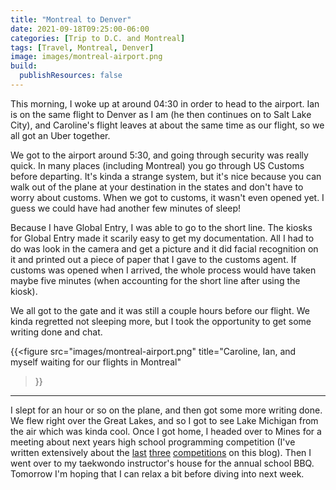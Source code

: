 ```yaml
---
title: "Montreal to Denver"
date: 2021-09-18T09:25:00-06:00
categories: [Trip to D.C. and Montreal]
tags: [Travel, Montreal, Denver]
image: images/montreal-airport.png
build:
  publishResources: false
---
```


This morning, I woke up at around 04:30 in order to head to the airport. Ian is
on the same flight to Denver as I am (he then continues on to Salt Lake City),
and Caroline's flight leaves at about the same time as our flight, so we all got
an Uber together.

We got to the airport around 5:30, and going through security was really quick.
In many places (including Montreal) you go through US Customs before departing.
It's kinda a strange system, but it's nice because you can walk out of the plane
at your destination in the states and don't have to worry about customs. When we
got to customs, it wasn't even opened yet. I guess we could have had another few
minutes of sleep!

Because I have Global Entry, I was able to go to the short line. The kiosks for
Global Entry made it scarily easy to get my documentation. All I had to do was
look in the camera and get a picture and it did facial recognition on it and
printed out a piece of paper that I gave to the customs agent. If customs was
opened when I arrived, the whole process would have taken maybe five minutes
(when accounting for the short line after using the kiosk).

We all got to the gate and it was still a couple hours before our flight. We
kinda regretted not sleeping more, but I took the opportunity to get some
writing done and chat.

{{<figure
  src="images/montreal-airport.png"
  title="Caroline, Ian, and myself waiting for our flights in Montreal"
>}}

---

I slept for an hour or so on the plane, and then got some more writing done. We
flew right over the Great Lakes, and so I got to see Lake Michigan from the air
which was kinda cool. Once I got home, I headed over to Mines for a meeting
about next years high school programming competition (I've written extensively
about the [last]({{<ref"../../../school/2019-hspc.rst">}})
[three]({{<ref"../../../school/2020-hspc.rst">}})
[competitions]({{<ref"../../../school/2021-hspc.rst">}}) on this blog). Then I
went over to my taekwondo instructor's house for the annual school BBQ. Tomorrow
I'm hoping that I can relax a bit before diving into next week.
